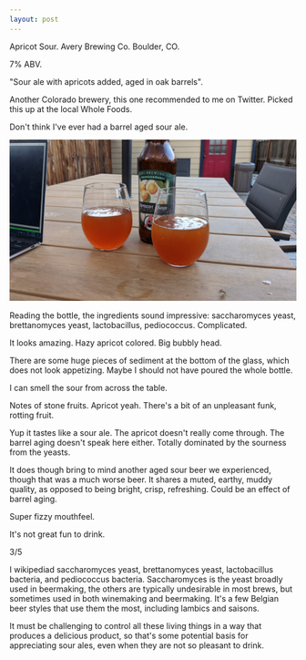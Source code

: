 ```yaml
---
layout: post
---
```

Apricot Sour.
Avery Brewing Co.
Boulder, CO.

7% ABV.

"Sour ale with apricots added, aged in oak barrels".

Another Colorado brewery,
this one recommended to me on Twitter.
Picked this up at the local Whole Foods.

Don't think I've ever had a barrel aged sour ale.

<img class="beer-photo" src="/beer/images/2021-07-17-avery-apricot-sour.jpg"/>

Reading the bottle, the ingredients sound impressive:
saccharomyces yeast, brettanomyces yeast, lactobacillus, pediococcus.
Complicated.

It looks amazing. Hazy apricot colored.
Big bubbly head.

There are some huge pieces of sediment at the bottom of the glass,
which does not look appetizing.
Maybe I should not have poured the whole bottle.

I can smell the sour from across the table.

Notes of stone fruits.
Apricot yeah.
There's a bit of an unpleasant funk,
rotting fruit.

Yup it tastes like a sour ale.
The apricot doesn't really come through.
The barrel aging doesn't speak here either.
Totally dominated by the sourness from the yeasts.

It does though bring to mind another aged sour
beer we experienced,
though that was a much worse beer.
It shares a muted, earthy, muddy quality,
as opposed to being bright, crisp, refreshing.
Could be an effect of barrel aging.

Super fizzy mouthfeel.

It's not great fun to drink.

3/5

I wikipediad saccharomyces yeast, brettanomyces yeast, lactobacillus bacteria, and pediococcus bacteria.
Saccharomyces is the yeast broadly used in beermaking,
the others are typically undesirable in most brews,
but sometimes used in both winemaking and beermaking.
It's a few Belgian beer styles that use them the most,
including lambics and saisons.

It must be challenging to control all these living things in a way that produces a delicious product,
so that's some potential basis for appreciating sour ales,
even when they are not so pleasant to drink.
